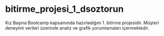 # bitirme_projesi_1_dsoztorun
Kız Başına Bootcamp kapsamında hazırladığım 1. bitirme projesidir. Müşteri deneyimi verileri üzerinde analiz ve grafik yorumlamaları içermektedir.
